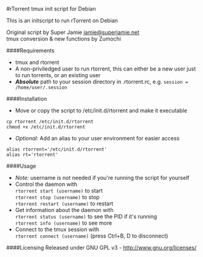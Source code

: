 #rTorrent tmux init script for Debian

This is an initscript to run rTorrent on Debian

Original script by Super Jamie <jamie@superjamie.net>  
tmux conversion & new functions by Zumochi

####Requirements
* tmux and rtorrent
* A non-priviledged user to run rtorrent, this can either be a new user just to run torrents, or an existing user
* ***Absolute*** path to your session directory in .rtorrent.rc, e.g. `session = /home/user/.session`

####Installation
- Move or copy the script to /etc/init.d/rtorrent and make it executable
```
cp rtorrent /etc/init.d/rtorrent
chmod +x /etc/init.d/rtorrent
```
- *Optional:* Add an alias to your user environment for easier access
```
alias rtorrent='/etc/init.d/rtorrent'
alias rt='rtorrent'
```

####Usage
- *Note:* username is not needed if you're running the script for yourself
- Control the daemon with  
`rtorrent start (username)` to start  
`rtorrent stop (username)` to stop  
`rtorrent restart (username)` to restart
- Get information about the daemon with  
`rtorrent status (username)` to see the PID if it's running  
`rtorrent info (username)` to see more
- Connect to the tmux session with  
`rtorrent connect (username)` (press Ctrl+B, D to disconnect)

####Licensing
Released under GNU GPL v3 - http://www.gnu.org/licenses/

